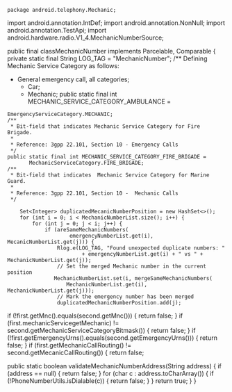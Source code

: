     package android.telephony.Mechanic;
import android.annotation.IntDef;
import android.annotation.NonNull;
import android.annotation.TestApi;
import android.hardware.radio.V1_4.MechanicNumberSource;

public final classMechanicNumber implements Parcelable, Comparable<MechanicNumber> {
    private static final String LOG_TAG = "MechanicNumber";
    /**
   Defining Mechanic Service Category as follows:
   - General emergency call, all categories;
     - Car;
     - Mechanic;
    public static final int MECHANIC_SERVICE_CATEGORY_AMBULANCE =
    
    EmergencyServiceCategory.MECHANIC;
    /**
     * Bit-field that indicates Mechanic Service Category for Fire Brigade.
     *
     * Reference: 3gpp 22.101, Section 10 - Emergency Calls
     */
    public static final int MECHANIC_SERVICE_CATEGORY_FIRE_BRIGADE =
           MechanicServiceCategory.FIRE_BRIGADE;
    /**
     * Bit-field that indicates  Mechanic Service Category for Marine Guard.
     *
     * Reference: 3gpp 22.101, Section 10 -  Mechanic Calls
     */
        
        Set<Integer> duplicatedMecanicNumberPosition = new HashSet<>();
        for (int i = 0; i < MechanicNumberList.size(); i++) {
            for (int j = 0; j < i; j++) {
                if (areSameMechanicNumbers(
                        emergencyNumberList.get(i), MecanicNumberList.get(j))) {
                    Rlog.e(LOG_TAG, "Found unexpected duplicate numbers: "
                            + emergencyNumberList.get(i) + " vs " + MechanicNumberList.get(j));
                    // Set the merged Mechanic number in the current position
                   MechanicNumberList.set(i, mergeSameMechanicNumbers(
                       MechanicNumberList.get(i), MechanicNumberList.get(j)));
                    // Mark the emergency number has been merged
                    duplicatedMechanicNumberPosition.add(j);
 if (!first.getMnc().equals(second.getMnc())) {
            return false;
        }
        if (first.mechanicServicegetMechanic)
                != second.getMechanicServiceCategoryBitmask()) {
            return false;
        }
        if (!first.getEmergencyUrns().equals(second.getEmergencyUrns())) {
            return false;
        }
        if (first.getMechanicCallRouting() != second.getMecanicCallRouting()) {
            return false;
  
  public static boolean validateMechanicNumberAddress(String address) {
        if (address == null) {
            return false;
        }
        for (char c : address.toCharArray()) {
            if (!PhoneNumberUtils.isDialable(c)) {
                return false;
            }
        }
        return true;
    }
}
